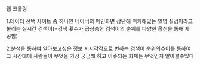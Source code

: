 웹 크롤링

1.데이터 선택
사이트 중 하나인 네이버의 메인화면 상단에 위치해있는 
일명 실검이라고 불리는 실시간 검색어(=검색 횟수가 급상승한 검색어의 순위를 다양한 옵션을 통해 제공함)

2.분석을 통하여 알아보고싶은 정보
시시각각으로 변하는 검색어 순위의추이를 통하여 그 시간대에 사람들이 무엇을 가장 궁금해 하고 이슈되는 화제는 무엇인지 알아볼수있다
